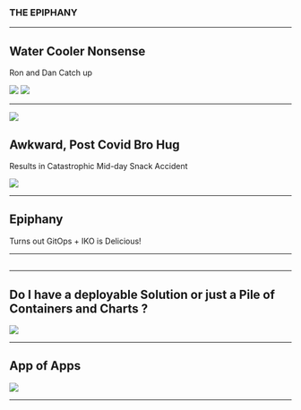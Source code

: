 <!-- .slide: data-background="#E6F7FF" -->

### THE EPIPHANY <!-- .element: class="r-fit-text" -->

---

<!-- .slide: data-background-transition="slide" data-background="{{asset_folder}}/shooting_shit.png" -->

## Water Cooler Nonsense

Ron and Dan Catch up

<img src="{{asset_folder}}/ron-bullshit.gif" />
<img src="{{asset_folder}}/dan-bullshit.gif" />


---

<!-- .slide: data-background-transition="slide" data-background="{{asset_folder}}/dude.png" -->
<img src="{{asset_folder}}/ron-dude.gif" />  

## Awkward, Post Covid Bro Hug  
Results in Catastrophic Mid-day Snack Accident  

<img src="{{asset_folder}}/dan-dude.gif" />

---
<!-- .slide: data-background-transition="slide" data-background="{{asset_folder}}/epiphany.png" -->

## Epiphany

Turns out GitOps + IKO is Delicious!


---


<!-- .slide: data-background-iframe="https://www.youtube.com/embed/O7oD_oX-Gio?si=-3iedBokNVo9SaC6&amp;controls=0" data-background-interactive-->

##      

---

<!-- .slide: data-background="#fff" -->

## Do I have a deployable Solution or just a Pile of Containers and Charts ?

<img src="{{asset_folder}}/pile_of_containers_charts.png"/>

---

<!-- .slide: data-background="#000" -->

## App of Apps


<img src="{{asset_folder}}/argo_logo.png"/>



---